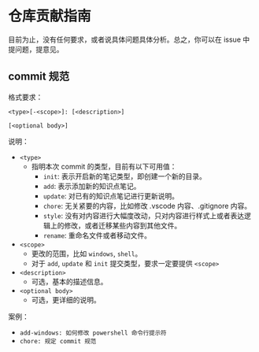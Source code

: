 # 仓库贡献指南

目前为止，没有任何要求，或者说具体问题具体分析。总之，你可以在 issue 中提问题，提意见。

## commit 规范

格式要求：

```syntax
<type>[-<scope>]: [<description>]

[<optional body>]
```

说明：

- `<type>`
    - 指明本次 commit 的类型，目前有以下可用值：
        - `init`: 表示开启新的笔记类型，即创建一个新的目录。
        - `add`: 表示添加新的知识点笔记。
        - `update`: 对已有的知识点笔记进行更新说明。
        - `chore`: 无关紧要的内容，比如修改 .vscode 内容、.gitignore 内容。
        - `style`: 没有对内容进行大幅度改动，只对内容进行样式上或者表达逻辑上的修改，或者迁移某些内容到其他文件。
        - `rename`: 重命名文件或者移动文件。
- `<scope>`
    - 更改的范围，比如 `windows`, `shell`。
    - 对于 `add`, `update` 和 `init` 提交类型，要求一定要提供 `<scope>`
- `<description>`
    - 可选，基本的描述信息。
- `<optional body>`
    - 可选，更详细的说明。

案例：

- `add-windows: 如何修改 powershell 命令行提示符`
- `chore: 规定 commit 规范`
